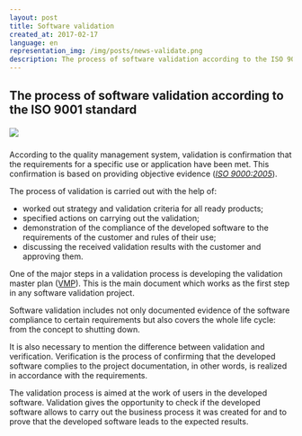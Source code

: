 ```yaml
---
layout: post
title: Software validation
created_at: 2017-02-17
language: en
representation_img: /img/posts/news-validate.png
description: The process of software validation according to the ISO 9001 standard
---
```


## The process of software validation according to the ISO 9001 standard

##### ![](/img/posts/validation.jpg)

According to the quality management system, validation is confirmation that the requirements for a specific use or application have been met. This confirmation is based on providing objective evidence ([*ISO 9000:2005*][iso]).  

The process of validation is carried out with the help of:  
 
* worked out strategy and validation criteria for all ready products;
* specified actions on carrying out the validation;
* demonstration of the compliance of the developed software to the requirements of the customer and rules of their use;
* discussing the received validation results with the customer and approving them.

One of the major steps in a validation process is developing the validation master plan ([VMP][vmp]). This is the main document which works as the first step in any software validation project.  

Software validation includes not only documented evidence of the software compliance to certain requirements but also covers the whole life cycle: from the concept to shutting down.

It is also necessary to mention the difference between validation and verification. Verification is the process of confirming that the developed software complies to the project documentation, in other words, is realized in accordance with the requirements.

The validation process is aimed at the work of users in the developed software. Validation gives the opportunity to check if the developed software allows to carry out the business process it was created for and to prove that the developed software leads to the expected results.

[//]: #
   [iso]: <https://en.wikipedia.org/wiki/ISO_9000>
   [vmp]: <https://en.wikipedia.org/wiki/Validation_master_plan>

